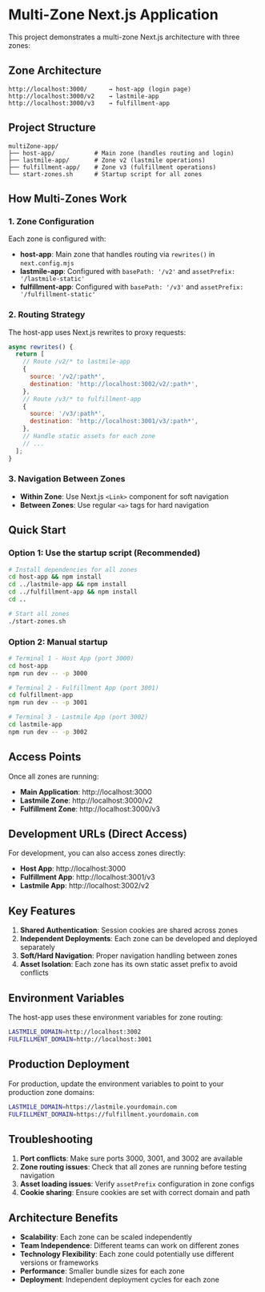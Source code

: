 # Multi-Zone Next.js Application

This project demonstrates a multi-zone Next.js architecture with three zones:

## Zone Architecture

```
http://localhost:3000/      → host-app (login page)
http://localhost:3000/v2    → lastmile-app
http://localhost:3000/v3    → fulfillment-app
```

## Project Structure

```
multiZone-app/
├── host-app/           # Main zone (handles routing and login)
├── lastmile-app/       # Zone v2 (lastmile operations)
├── fulfillment-app/    # Zone v3 (fulfillment operations)
└── start-zones.sh      # Startup script for all zones
```

## How Multi-Zones Work

### 1. Zone Configuration

Each zone is configured with:

- **host-app**: Main zone that handles routing via `rewrites()` in `next.config.mjs`
- **lastmile-app**: Configured with `basePath: '/v2'` and `assetPrefix: '/lastmile-static'`
- **fulfillment-app**: Configured with `basePath: '/v3'` and `assetPrefix: '/fulfillment-static'`

### 2. Routing Strategy

The host-app uses Next.js rewrites to proxy requests:

```javascript
async rewrites() {
  return [
    // Route /v2/* to lastmile-app
    {
      source: '/v2/:path*',
      destination: 'http://localhost:3002/v2/:path*',
    },
    // Route /v3/* to fulfillment-app
    {
      source: '/v3/:path*',
      destination: 'http://localhost:3001/v3/:path*',
    },
    // Handle static assets for each zone
    // ...
  ];
}
```

### 3. Navigation Between Zones

- **Within Zone**: Use Next.js `<Link>` component for soft navigation
- **Between Zones**: Use regular `<a>` tags for hard navigation

## Quick Start

### Option 1: Use the startup script (Recommended)

```bash
# Install dependencies for all zones
cd host-app && npm install
cd ../lastmile-app && npm install
cd ../fulfillment-app && npm install
cd ..

# Start all zones
./start-zones.sh
```

### Option 2: Manual startup

```bash
# Terminal 1 - Host App (port 3000)
cd host-app
npm run dev -- -p 3000

# Terminal 2 - Fulfillment App (port 3001)
cd fulfillment-app
npm run dev -- -p 3001

# Terminal 3 - Lastmile App (port 3002)
cd lastmile-app
npm run dev -- -p 3002
```

## Access Points

Once all zones are running:

- **Main Application**: http://localhost:3000
- **Lastmile Zone**: http://localhost:3000/v2
- **Fulfillment Zone**: http://localhost:3000/v3

## Development URLs (Direct Access)

For development, you can also access zones directly:

- **Host App**: http://localhost:3000
- **Fulfillment App**: http://localhost:3001/v3
- **Lastmile App**: http://localhost:3002/v2

## Key Features

1. **Shared Authentication**: Session cookies are shared across zones
2. **Independent Deployments**: Each zone can be developed and deployed separately
3. **Soft/Hard Navigation**: Proper navigation handling between zones
4. **Asset Isolation**: Each zone has its own static asset prefix to avoid conflicts

## Environment Variables

The host-app uses these environment variables for zone routing:

```bash
LASTMILE_DOMAIN=http://localhost:3002
FULFILLMENT_DOMAIN=http://localhost:3001
```

## Production Deployment

For production, update the environment variables to point to your production zone domains:

```bash
LASTMILE_DOMAIN=https://lastmile.yourdomain.com
FULFILLMENT_DOMAIN=https://fulfillment.yourdomain.com
```

## Troubleshooting

1. **Port conflicts**: Make sure ports 3000, 3001, and 3002 are available
2. **Zone routing issues**: Check that all zones are running before testing navigation
3. **Asset loading issues**: Verify `assetPrefix` configuration in zone configs
4. **Cookie sharing**: Ensure cookies are set with correct domain and path

## Architecture Benefits

- **Scalability**: Each zone can be scaled independently
- **Team Independence**: Different teams can work on different zones
- **Technology Flexibility**: Each zone could potentially use different versions or frameworks
- **Performance**: Smaller bundle sizes for each zone
- **Deployment**: Independent deployment cycles for each zone
